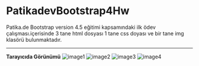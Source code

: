 # PatikadevBootstrap4Hw 
Patika.de Bootstrap version 4.5 eğitimi kapsamındaki ilk ödev çalışması.içerisinde 3 tane html dosyası 1 tane css doyası ve bir tane img klasörü bulunmaktadır.

------------------
**Tarayıcıda Görünümü**
![image1](../PatikadevBootstrap4Hw/img/bootsrap_hw1_1.png)
![image2](../PatikadevBootstrap4Hw/img/bootsrap_hw1_2.png)
![image3](../PatikadevBootstrap4Hw/img/bootsrap_hw1_3.png)
![image4](../PatikadevBootstrap4Hw/img/bootsrap_hw1_4.png)